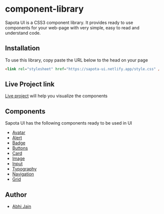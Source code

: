 # component-library
Sapota UI is a CSS3 component library. It provides ready to use components for your web-page with very simple, easy to read and understand code.

## Installation
To use this library, copy paste the URL below to the head on your page
```html
<link rel="stylesheet" href="https://sapota-ui.netlify.app/style.css" />
```
## Live Project link
[Live project](https://sapota-ui.netlify.app/docs/avatar.html) will help you visualize the components

## Components
Sapota UI has the following components ready to be used in UI

<ul>
  <li><a href="https://sapota-ui.netlify.app/docs/avatar.html">Avatar<a/></li>
  <li><a href="https://sapota-ui.netlify.app/docs/alert.html">Alert<a/></li>
  <li><a href="https://sapota-ui.netlify.app/docs/badge.html">Badge<a/></li>
  <li><a href="https://sapota-ui.netlify.app/docs/buttons.html">Buttons<a/></li>
  <li><a href="https://sapota-ui.netlify.app/docs/card.html">Card<a/></li>
  <li><a href="https://sapota-ui.netlify.app/docs/image.html">Image<a/></li>
  <li><a href="https://sapota-ui.netlify.app/docs/input.html">Input<a/></li>
  <li><a href="https://sapota-ui.netlify.app/docs/typography.html">Typography<a/></li>
  <li><a href="https://sapota-ui.netlify.app/docs/navigation.html">Navigation<a/></li>
  <li><a href="https://sapota-ui.netlify.app/docs/grid.html">Grid<a/></li>
</ul>

## Author
- [Abhi Jain](https://github.com/abhij1607)

